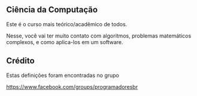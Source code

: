 ## Ciência da Computação

Este é o curso mais teórico/acadêmico de todos. 

Nesse, você vai ter muito contato com algoritmos, problemas matemáticos complexos, e como aplica-los em um software.


## Crédito

Estas definições foram encontradas no grupo

https://www.facebook.com/groups/programadoresbr
